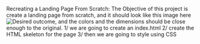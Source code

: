 Recreating a Landing Page From Scratch:
The Objective of this project is create a landing page from scratch, and it should look like this image here![Desired outcome](image.png), and
the colors and the dimensions should be close enough to the original.
1/ we are going to create an index.html
2/ create the HTML skeleton for the page
3/ then we are going to style using CSS